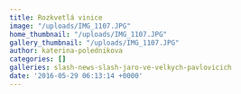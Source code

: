 ```yaml
---
title: Rozkvetlá vinice
image: "/uploads/IMG_1107.JPG"
home_thumbnail: "/uploads/IMG_1107.JPG"
gallery_thumbnail: "/uploads/IMG_1107.JPG"
author: katerina-polednikova
categories: []
galleries: slash-news-slash-jaro-ve-velkych-pavlovicich
date: '2016-05-29 06:13:14 +0000'
---
```

